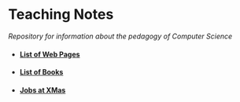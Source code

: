 # Teaching Notes

*Repository for information about the pedagogy of Computer Science*

* #### [List of Web Pages](WebSites.md)
* #### [List of Books](Books.md)
* #### [Jobs at XMas](XmasJobs.md)
